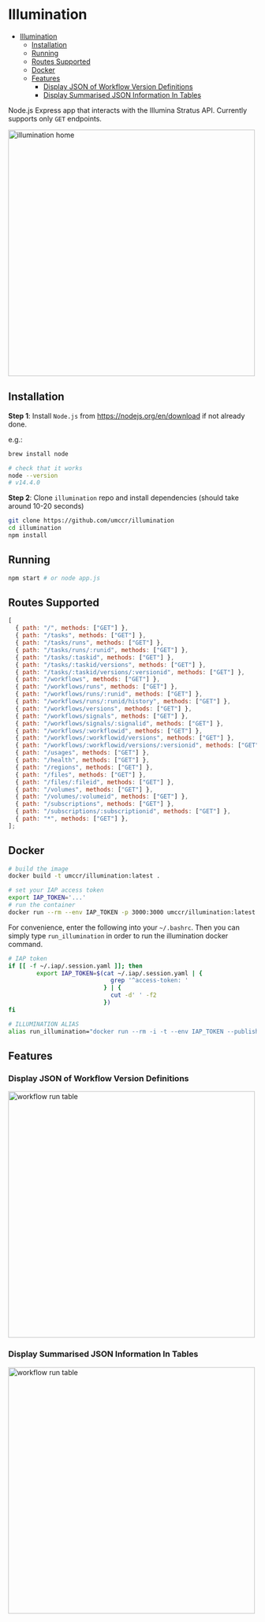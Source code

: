 # Illumination

- [Illumination](#illumination)
  - [Installation](#installation)
  - [Running](#running)
  - [Routes Supported](#routes-supported)
  - [Docker](#docker)
  - [Features](#features)
    - [Display JSON of Workflow Version Definitions](#display-json-of-workflow-version-definitions)
    - [Display Summarised JSON Information In Tables](#display-summarised-json-information-in-tables)

Node.js Express app that interacts with the Illumina Stratus API.
Currently supports only `GET` endpoints.

<img src="https://i.postimg.cc/fydrbjbK/illumination-home.png" alt="illumination home" height="500">

## Installation

**Step 1**: Install `Node.js` from <https://nodejs.org/en/download> if not already done.

e.g.:

```bash
brew install node

# check that it works
node --version
# v14.4.0
```

**Step 2**: Clone `illumination` repo and install dependencies
(should take around 10-20 seconds)

```bash
git clone https://github.com/umccr/illumination
cd illumination
npm install
```

## Running

```bash
npm start # or node app.js
```

## Routes Supported

```js
[
  { path: "/", methods: ["GET"] },
  { path: "/tasks", methods: ["GET"] },
  { path: "/tasks/runs", methods: ["GET"] },
  { path: "/tasks/runs/:runid", methods: ["GET"] },
  { path: "/tasks/:taskid", methods: ["GET"] },
  { path: "/tasks/:taskid/versions", methods: ["GET"] },
  { path: "/tasks/:taskid/versions/:versionid", methods: ["GET"] },
  { path: "/workflows", methods: ["GET"] },
  { path: "/workflows/runs", methods: ["GET"] },
  { path: "/workflows/runs/:runid", methods: ["GET"] },
  { path: "/workflows/runs/:runid/history", methods: ["GET"] },
  { path: "/workflows/versions", methods: ["GET"] },
  { path: "/workflows/signals", methods: ["GET"] },
  { path: "/workflows/signals/:signalid", methods: ["GET"] },
  { path: "/workflows/:workflowid", methods: ["GET"] },
  { path: "/workflows/:workflowid/versions", methods: ["GET"] },
  { path: "/workflows/:workflowid/versions/:versionid", methods: ["GET"] },
  { path: "/usages", methods: ["GET"] },
  { path: "/health", methods: ["GET"] },
  { path: "/regions", methods: ["GET"] },
  { path: "/files", methods: ["GET"] },
  { path: "/files/:fileid", methods: ["GET"] },
  { path: "/volumes", methods: ["GET"] },
  { path: "/volumes/:volumeid", methods: ["GET"] },
  { path: "/subscriptions", methods: ["GET"] },
  { path: "/subscriptions/:subscriptionid", methods: ["GET"] },
  { path: "*", methods: ["GET"] },
];
```

## Docker

```bash
# build the image
docker build -t umccr/illumination:latest .

# set your IAP access token
export IAP_TOKEN='...'
# run the container
docker run --rm --env IAP_TOKEN -p 3000:3000 umccr/illumination:latest
```

For convenience, enter the following into your `~/.bashrc`. Then you can
simply type `run_illumination` in order to run the illumination docker command.

```bash
# IAP token
if [[ -f ~/.iap/.session.yaml ]]; then
        export IAP_TOKEN=$(cat ~/.iap/.session.yaml | {
                             grep '^access-token: '
                           } | {
                             cut -d' ' -f2
                           })
fi

# ILLUMINATION ALIAS
alias run_illumination="docker run --rm -i -t --env IAP_TOKEN --publish 3000:3000 umccr/illumination:latest"
```

## Features

### Display JSON of Workflow Version Definitions

<img src="https://i.postimg.cc/7Z40dMrk/workflow-definition-json.png" alt="workflow run table" height="500">

### Display Summarised JSON Information In Tables

<img src="https://i.postimg.cc/26SY3Jpx/workflow-run-table.png" alt="workflow run table" height="500">
